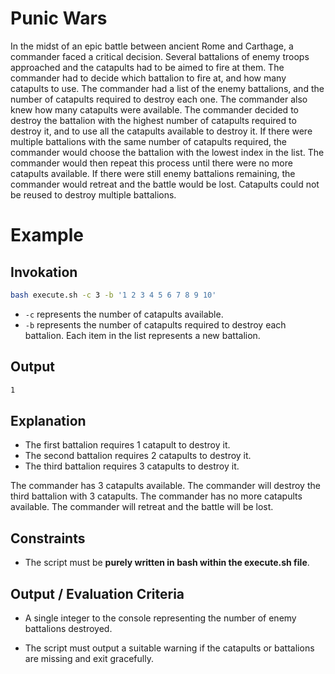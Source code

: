 # Punic Wars

In the midst of an epic battle between ancient Rome and Carthage, a commander faced a critical decision. Several battalions of enemy troops approached and the catapults had to be aimed to fire at them. The commander had to decide which battalion to fire at, and how many catapults to use. The commander had a list of the enemy battalions, and the number of catapults required to destroy each one. The commander also knew how many catapults were available. The commander decided to destroy the battalion with the highest number of catapults required to destroy it, and to use all the catapults available to destroy it. If there were multiple battalions with the same number of catapults required, the commander would choose the battalion with the lowest index in the list. The commander would then repeat this process until there were no more catapults available. If there were still enemy battalions remaining, the commander would retreat and the battle would be lost. Catapults could not be reused to destroy multiple battalions.

# Example

## Invokation
```bash
bash execute.sh -c 3 -b '1 2 3 4 5 6 7 8 9 10'
```

- `-c` represents the number of catapults available.
- `-b` represents the number of catapults required to destroy each battalion. Each item in the list represents a new battalion.

## Output
```bash
1
```

## Explanation

- The first battalion requires 1 catapult to destroy it.
- The second battalion requires 2 catapults to destroy it.
- The third battalion requires 3 catapults to destroy it.

The commander has 3 catapults available. The commander will destroy the third battalion with 3 catapults. The commander has no more catapults available. The commander will retreat and the battle will be lost.

## Constraints

- The script must be **purely written in bash within the execute.sh file**.

## Output / Evaluation Criteria

- A single integer to the console representing the number of enemy battalions destroyed.

- The script must output a suitable warning if the catapults or battalions are missing and exit gracefully.